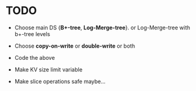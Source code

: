 # TODO
- Choose main DS {**B+-tree**, **Log-Merge-tree**}. or Log-Merge-tree with b+-tree levels
- Choose **copy-on-write** or **double-write** or both
- Code the above
- Make KV size limit variable

- Make slice operations safe maybe...
